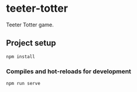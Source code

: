 # teeter-totter

Teeter Totter game.

## Project setup
```
npm install
```

### Compiles and hot-reloads for development
```
npm run serve
```

